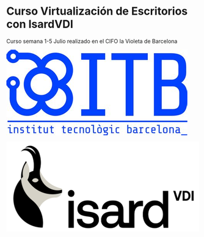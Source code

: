 # Curso Virtualización de Escritorios con IsardVDI

Curso semana 1-5 Julio realizado en el CIFO la Violeta de Barcelona

![](./images/itb.png)


![](./images/isard_marca_RGB_rectangular.png)